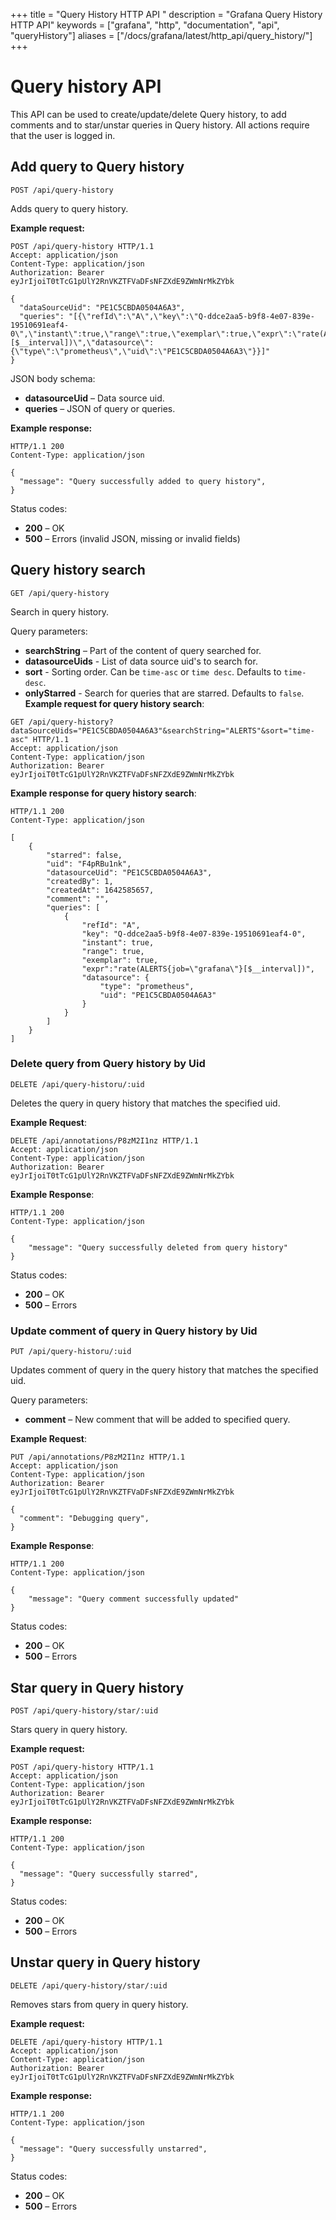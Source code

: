 +++
title = "Query History HTTP API "
description = "Grafana Query History HTTP API"
keywords = ["grafana", "http", "documentation", "api", "queryHistory"]
aliases = ["/docs/grafana/latest/http_api/query_history/"]
+++

# Query history API

This API can be used to create/update/delete Query history, to add comments and to star/unstar queries in Query history. All actions require that the user is logged in.

## Add query to Query history

`POST /api/query-history`

Adds query to query history.

**Example request:**

```http
POST /api/query-history HTTP/1.1
Accept: application/json
Content-Type: application/json
Authorization: Bearer eyJrIjoiT0tTcG1pUlY2RnVKZTFVaDFsNFZXdE9ZWmNrMkZYbk

{
  "dataSourceUid": "PE1C5CBDA0504A6A3",
  "queries": "[{\"refId\":\"A\",\"key\":\"Q-ddce2aa5-b9f8-4e07-839e-19510691eaf4-0\",\"instant\":true,\"range\":true,\"exemplar\":true,\"expr\":\"rate(ALERTS{job=\\\"grafana\\\"}[$__interval])\",\"datasource\":{\"type\":\"prometheus\",\"uid\":\"PE1C5CBDA0504A6A3\"}}]"
}
```

JSON body schema:

- **datasourceUid** – Data source uid.
- **queries** – JSON of query or queries.

**Example response:**

```http
HTTP/1.1 200
Content-Type: application/json

{
  "message": "Query successfully added to query history",
}
```

Status codes:

- **200** – OK
- **500** – Errors (invalid JSON, missing or invalid fields)

## Query history search

`GET /api/query-history`

Search in query history.

Query parameters:

- **searchString** – Part of the content of query searched for.
- **datasourceUids** - List of data source uid's to search for.
- **sort** - Sorting order. Can be `time-asc` or `time desc`. Defaults to `time-desc`.
- **onlyStarred** - Search for queries that are starred. Defaults to `false`.
  **Example request for query history search**:

```http
GET /api/query-history?dataSourceUids="PE1C5CBDA0504A6A3"&searchString="ALERTS"&sort="time-asc" HTTP/1.1
Accept: application/json
Content-Type: application/json
Authorization: Bearer eyJrIjoiT0tTcG1pUlY2RnVKZTFVaDFsNFZXdE9ZWmNrMkZYbk
```

**Example response for query history search**:

```http
HTTP/1.1 200
Content-Type: application/json

[
    {
        "starred": false,
        "uid": "F4pRBu1nk",
        "datasourceUid": "PE1C5CBDA0504A6A3",
        "createdBy": 1,
        "createdAt": 1642585657,
        "comment": "",
        "queries": [
            {
                "refId": "A",
                "key": "Q-ddce2aa5-b9f8-4e07-839e-19510691eaf4-0",
                "instant": true,
                "range": true,
                "exemplar": true,
                "expr":"rate(ALERTS{job=\"grafana\"}[$__interval])",
                "datasource": {
                    "type": "prometheus",
                    "uid": "PE1C5CBDA0504A6A3"
                }
            }
        ]
    }
]
```

### Delete query from Query history by Uid

`DELETE /api/query-historu/:uid`

Deletes the query in query history that matches the specified uid.

**Example Request**:

```http
DELETE /api/annotations/P8zM2I1nz HTTP/1.1
Accept: application/json
Content-Type: application/json
Authorization: Bearer eyJrIjoiT0tTcG1pUlY2RnVKZTFVaDFsNFZXdE9ZWmNrMkZYbk
```

**Example Response**:

```http
HTTP/1.1 200
Content-Type: application/json

{
    "message": "Query successfully deleted from query history"
}
```

Status codes:

- **200** – OK
- **500** – Errors

### Update comment of query in Query history by Uid

`PUT /api/query-historu/:uid`

Updates comment of query in the query history that matches the specified uid.

Query parameters:

- **comment** – New comment that will be added to specified query.

**Example Request**:

```http
PUT /api/annotations/P8zM2I1nz HTTP/1.1
Accept: application/json
Content-Type: application/json
Authorization: Bearer eyJrIjoiT0tTcG1pUlY2RnVKZTFVaDFsNFZXdE9ZWmNrMkZYbk

{
  "comment": "Debugging query",
}
```

**Example Response**:

```http
HTTP/1.1 200
Content-Type: application/json

{
    "message": "Query comment successfully updated"
}
```

Status codes:

- **200** – OK
- **500** – Errors

## Star query in Query history

`POST /api/query-history/star/:uid`

Stars query in query history.

**Example request:**

```http
POST /api/query-history HTTP/1.1
Accept: application/json
Content-Type: application/json
Authorization: Bearer eyJrIjoiT0tTcG1pUlY2RnVKZTFVaDFsNFZXdE9ZWmNrMkZYbk
```

**Example response:**

```http
HTTP/1.1 200
Content-Type: application/json

{
  "message": "Query successfully starred",
}
```

Status codes:

- **200** – OK
- **500** – Errors

## Unstar query in Query history

`DELETE /api/query-history/star/:uid`

Removes stars from query in query history.

**Example request:**

```http
DELETE /api/query-history HTTP/1.1
Accept: application/json
Content-Type: application/json
Authorization: Bearer eyJrIjoiT0tTcG1pUlY2RnVKZTFVaDFsNFZXdE9ZWmNrMkZYbk
```

**Example response:**

```http
HTTP/1.1 200
Content-Type: application/json

{
  "message": "Query successfully unstarred",
}
```

Status codes:

- **200** – OK
- **500** – Errors

